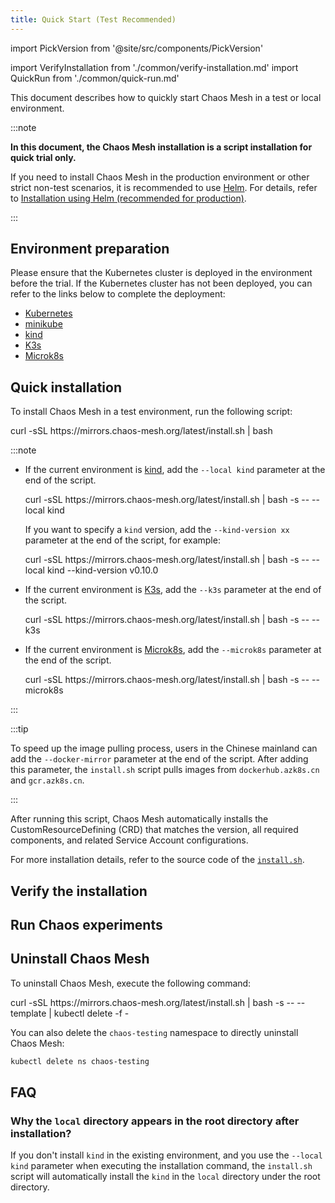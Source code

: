 ```yaml
---
title: Quick Start (Test Recommended)
---
```


import PickVersion from '@site/src/components/PickVersion'

import VerifyInstallation from './common/verify-installation.md'
import QuickRun from './common/quick-run.md'

This document describes how to quickly start Chaos Mesh in a test or local environment.

:::note

**In this document, the Chaos Mesh installation is a script installation for quick trial only.**

If you need to install Chaos Mesh in the production environment or other strict non-test scenarios, it is recommended to use [Helm](https://helm.sh/). For details, refer to [Installation using Helm (recommended for production)](production-installation-using-helm.md).

:::

## Environment preparation

Please ensure that the Kubernetes cluster is deployed in the environment before the trial. If the Kubernetes cluster has not been deployed, you can refer to the links below to complete the deployment:

- [Kubernetes](https://kubernetes.io/docs/setup/)
- [minikube](https://minikube.sigs.k8s.io/docs/start/)
- [kind](https://kind.sigs.k8s.io/docs/user/quick-start/)
- [K3s](https://rancher.com/docs/k3s/latest/en/quick-start/)
- [Microk8s](https://microk8s.io/)

## Quick installation

To install Chaos Mesh in a test environment, run the following script:

<PickVersion className="language-bash">
curl -sSL https://mirrors.chaos-mesh.org/latest/install.sh | bash
</PickVersion>

:::note

- If the current environment is [kind](https://kind.sigs.k8s.io/), add the `--local kind` parameter at the end of the script.

  <PickVersion className="language-bash">
  curl -sSL https://mirrors.chaos-mesh.org/latest/install.sh | bash -s -- --local kind
  </PickVersion>

  If you want to specify a `kind` version, add the `--kind-version xx` parameter at the end of the script, for example:

  <PickVersion className="language-bash">
  curl -sSL https://mirrors.chaos-mesh.org/latest/install.sh | bash -s -- --local kind --kind-version v0.10.0
  </PickVersion>

- If the current environment is [K3s](https://k3s.io/), add the `--k3s` parameter at the end of the script.

  <PickVersion className="language-bash">
  curl -sSL https://mirrors.chaos-mesh.org/latest/install.sh | bash -s -- --k3s
  </PickVersion>

- If the current environment is [Microk8s](https://microk8s.io/), add the `--microk8s` parameter at the end of the script.

  <PickVersion className="language-bash">
  curl -sSL https://mirrors.chaos-mesh.org/latest/install.sh | bash -s -- --microk8s
  </PickVersion>

:::

:::tip

To speed up the image pulling process, users in the Chinese mainland can add the `--docker-mirror` parameter at the end of the script. After adding this parameter, the `install.sh` script pulls images from `dockerhub.azk8s.cn` and `gcr.azk8s.cn`.

:::

After running this script, Chaos Mesh automatically installs the CustomResourceDefining (CRD) that matches the version, all required components, and related Service Account configurations.

For more installation details, refer to the source code of the [`install.sh`](https://github.com/chaos-mesh/chaos-mesh/blob/master/install.sh).

## Verify the installation

<VerifyInstallation />

## Run Chaos experiments

<QuickRun />

## Uninstall Chaos Mesh

To uninstall Chaos Mesh, execute the following command:

<PickVersion className="language-bash">
curl -sSL https://mirrors.chaos-mesh.org/latest/install.sh | bash -s -- --template | kubectl delete -f -
</PickVersion>

You can also delete the `chaos-testing` namespace to directly uninstall Chaos Mesh:

```sh
kubectl delete ns chaos-testing
```

## FAQ

### Why the `local` directory appears in the root directory after installation?

If you don't install `kind` in the existing environment, and you use the `--local kind` parameter when executing the installation command, the `install.sh` script will automatically install the `kind` in the `local` directory under the root directory.
